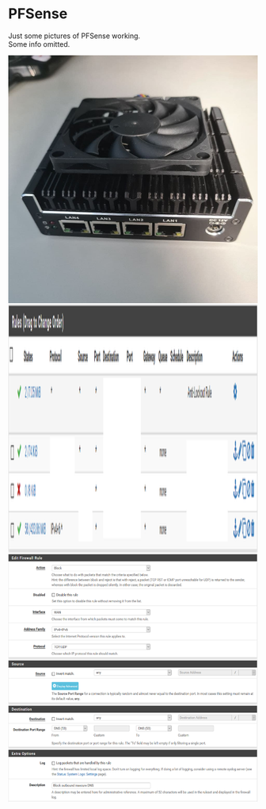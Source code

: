 PFSense
=======
Just some pictures of PFSense working. <br/>
Some info omitted. <br/>

<img src="https://github.com/LawZHRobin/Projects/raw/main/PFSense/PFSense Box.jpg" width="750" height="500"> <br/>
<img src="https://github.com/LawZHRobin/Projects/raw/main/PFSense/LAN.png" width="750" height="500"> <br/>
<img src="https://github.com/LawZHRobin/Projects/raw/main/PFSense/WAN.PNG" width="750" height="500">
